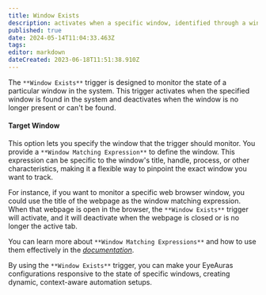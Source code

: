 ```yaml
---
title: Window Exists
description: activates when a specific window, identified through a window matching expression, is present in the system, and deactivates when the window is no longer found.
published: true
date: 2024-05-14T11:04:33.463Z
tags: 
editor: markdown
dateCreated: 2023-06-18T11:51:38.910Z
---
```


The `**Window Exists**` trigger is designed to monitor the state of a particular window in the system. This trigger activates when the specified window is found in the system and deactivates when the window is no longer present or can't be found.

#### Target Window

This option lets you specify the window that the trigger should monitor. You provide a `**Window Matching Expression**` to define the window. This expression can be specific to the window's title, handle, process, or other characteristics, making it a flexible way to pinpoint the exact window you want to track.

For instance, if you want to monitor a specific web browser window, you could use the title of the webpage as the window matching expression. When that webpage is open in the browser, the `**Window Exists**` trigger will activate, and it will deactivate when the webpage is closed or is no longer the active tab.

You can learn more about `**Window Matching Expressions**` and how to use them effectively in the [_documentation_](https://wiki.eyeauras.net/e/en/window-matching-expressions).

By using the `**Window Exists**` trigger, you can make your EyeAuras configurations responsive to the state of specific windows, creating dynamic, context-aware automation setups.